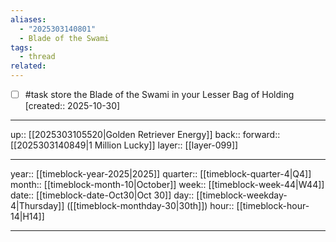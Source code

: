 ```yaml
---
aliases:
  - "2025303140801"
  - Blade of the Swami
tags:
  - thread
related:
---
```


- [ ] #task store the Blade of the Swami in your Lesser Bag of Holding  [created:: 2025-10-30]

***

up:: [[2025303105520|Golden Retriever Energy]]
back:: 
forward:: [[2025303140849|1 Million Lucky]]
layer:: [[layer-099]]

***

year:: [[timeblock-year-2025|2025]]
quarter:: [[timeblock-quarter-4|Q4]]
month:: [[timeblock-month-10|October]]
week:: [[timeblock-week-44|W44]]
date:: [[timeblock-date-Oct30|Oct 30]]
day:: [[timeblock-weekday-4|Thursday]] ([[timeblock-monthday-30|30th]])
hour:: [[timeblock-hour-14|H14]]

***
